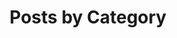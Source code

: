 ---
layout: archive
permalink: /about/
title: "Posts by Category"
author_profile: false
sidebar:
    nav: "about"
---